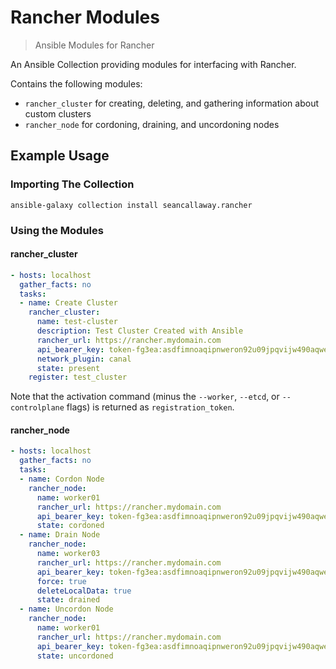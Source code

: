 # Rancher Modules
> Ansible Modules for Rancher

An Ansible Collection providing modules for interfacing with Rancher.

Contains the following modules:

- `rancher_cluster` for creating, deleting, and gathering information about custom clusters
- `rancher_node` for cordoning, draining, and uncordoning nodes

## Example Usage

### Importing The Collection

`ansible-galaxy collection install seancallaway.rancher`

### Using the Modules

#### rancher_cluster

```yaml
- hosts: localhost
  gather_facts: no
  tasks:
  - name: Create Cluster
    rancher_cluster:
      name: test-cluster
      description: Test Cluster Created with Ansible
      rancher_url: https://rancher.mydomain.com
      api_bearer_key: token-fg3ea:asdfimnoaqipnweron92u09jpqvijw490aqwekmowipcn
      network_plugin: canal
      state: present
    register: test_cluster
```

Note that the activation command (minus the `--worker`, `--etcd`, or `--controlplane` flags) is returned as 
`registration_token`.

#### rancher_node

```yaml
- hosts: localhost
  gather_facts: no
  tasks:
  - name: Cordon Node
    rancher_node:
      name: worker01
      rancher_url: https://rancher.mydomain.com
      api_bearer_key: token-fg3ea:asdfimnoaqipnweron92u09jpqvijw490aqwekmowipcn
      state: cordoned
  - name: Drain Node
    rancher_node:
      name: worker03
      rancher_url: https://rancher.mydomain.com
      api_bearer_key: token-fg3ea:asdfimnoaqipnweron92u09jpqvijw490aqwekmowipcn
      force: true
      deleteLocalData: true
      state: drained
  - name: Uncordon Node
    rancher_node:
      name: worker01
      rancher_url: https://rancher.mydomain.com
      api_bearer_key: token-fg3ea:asdfimnoaqipnweron92u09jpqvijw490aqwekmowipcn
      state: uncordoned
```
